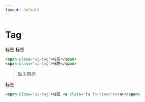 ```yaml
---
layout: default
---
```


# Tag



<span class="ui-tag">标签</span>
<span class="ui-tag">标签</span>

```html
<span class="ui-tag">标签</span>
<span class="ui-tag">标签</span>
```

> 缺少图标


<span class="ui-tag">标签 <a class="fa fa-times"></a></span>

```html
<span class="ui-tag">标签 <a class="fa fa-times"></a></span>
```


